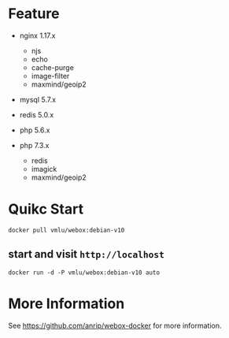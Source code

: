 # Feature

-   nginx    1.17.x

    -   njs
    -   echo
    -   cache-purge
    -   image-filter
    -   maxmind/geoip2

-   mysql    5.7.x

-   redis    5.0.x

-   php      5.6.x
-   php      7.3.x

    -   redis
    -   imagick
    -   maxmind/geoip2

# Quikc Start

```shell
docker pull vmlu/webox:debian-v10
```

## start and visit `http://localhost`

```shell
docker run -d -P vmlu/webox:debian-v10 auto
```

# More Information

See https://github.com/anrip/webox-docker for more information.
